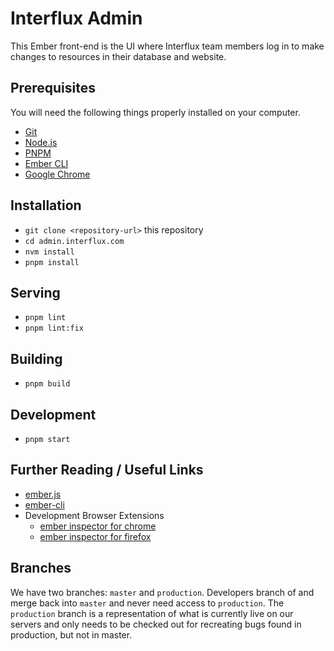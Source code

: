 # Interflux Admin

This Ember front-end is the UI where Interflux team members log in to make changes to resources in their database and website.

## Prerequisites

You will need the following things properly installed on your computer.

- [Git](https://git-scm.com/)
- [Node.js](https://nodejs.org/)
- [PNPM](https://pnpm.io/)
- [Ember CLI](https://cli.emberjs.com/release/)
- [Google Chrome](https://google.com/chrome/)

## Installation

- `git clone <repository-url>` this repository
- `cd admin.interflux.com`
- `nvm install`
- `pnpm install`

## Serving

- `pnpm lint`
- `pnpm lint:fix`

## Building

- `pnpm build`

## Development

- `pnpm start`

## Further Reading / Useful Links

- [ember.js](https://emberjs.com/)
- [ember-cli](https://cli.emberjs.com/release/)
- Development Browser Extensions
  - [ember inspector for chrome](https://chrome.google.com/webstore/detail/ember-inspector/bmdblncegkenkacieihfhpjfppoconhi)
  - [ember inspector for firefox](https://addons.mozilla.org/en-US/firefox/addon/ember-inspector/)

## Branches

We have two branches: `master` and `production`. Developers branch of and merge back into `master` and never need access to `production`. The `production` branch is a representation of what is currently live on our servers and only needs to be checked out for recreating bugs found in production, but not in master.
